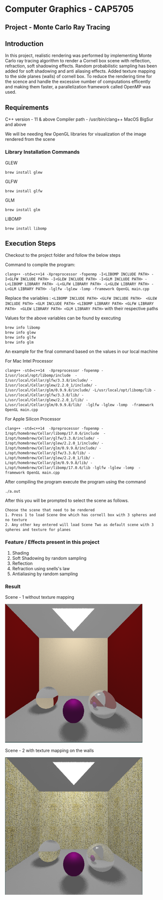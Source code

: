 # Computer Graphics - CAP5705
## Project - Monte Carlo Ray Tracing

## Introduction 

In this project, realistic rendering was performed by implementing Monte Carlo ray tracing algorithm to render a Cornell box scene with reflection, refraction, soft shadowing effects. Random probabilistic sampling has been added for soft shadowing and anti aliasing effects. Added texture mapping to the side planes (walls) of cornell box. To reduce the rendering time for the scence and handle the excessive number of computations efficently and making them faster, a parallelization framework called OpenMP was used.

## Requirements

C++ version - 11 & above
Compiler path - /usr/bin/clang++
MacOS BigSur and above

We will be needing few OpenGL libraries for visualization of the image rendered from the scene

### Library Installation Commands

GLEW 
```
brew install glew
```
GLFW 
```
brew install glfw
```

GLM 
```
brew install glm
```

LIBOMP
```
brew install libomp
```

## Execution Steps

Checkout to the project folder and follow the below steps


Command to compile the program:

```
clang++ -std=c++14 -Xpreprocessor -fopenmp -I<LIBOMP INCLUDE PATH> -I<GLFW INCLUDE PATH> -I<GLEW INCLUDE PATH> -I<GLM INCLUDE PATH> -L<LIBOMP LIBRARY PATH> -L<GLFW LIBRARY PATH> -L<GLEW LIBRARY PATH> -L<GLM LIBRARY PATH> -lglfw -lglew -lomp -framework OpenGL main.cpp
```

Replace the variables : `<LIBOMP INCLUDE PATH> <GLFW INCLUDE PATH>  <GLEW INCLUDE PATH> <GLM INCLUDE PATH> <LIBOMP LIBRARY PATH> <GLFW LIBRARY PATH>  <GLEW LIBRARY PATH> <GLM LIBRARY PATH>` with their respective paths

Values for the above variables can be found by executing

```
brew info libomp
brew info glew
brew info glfw
brew info glm
```

An example for the final command based on the values in our local machine

For Mac Intel Processor
```
clang++ -std=c++14  -Xpreprocessor -fopenmp -I/usr/local/opt/libomp/include  -I/usr/local/Cellar/glfw/3.3.8/include/ -I/usr/local/Cellar/glew/2.2.0_1/include/ -I/usr/local/Cellar/glm/0.9.9.8/include/ -L/usr/local/opt/libomp/lib -L/usr/local/Cellar/glfw/3.3.8/lib/ -L/usr/local/Cellar/glew/2.2.0_1/lib/ -L/usr/local/Cellar/glm/0.9.9.8/lib/  -lglfw -lglew -lomp  -framework OpenGL main.cpp
```

For Apple Silicon Processor
```
clang++ -std=c++14  -Xpreprocessor -fopenmp -I/opt/homebrew/Cellar/libomp/17.0.6/include  -I/opt/homebrew/Cellar/glfw/3.3.8/include/ -I/opt/homebrew/Cellar/glew/2.2.0_1/include/ -I/opt/homebrew/Cellar/glm/0.9.9.8/include/ -L/opt/homebrew/Cellar/glfw/3.3.8/lib/ -L/opt/homebrew/Cellar/glew/2.2.0_1/lib/ -L/opt/homebrew/Cellar/glm/0.9.9.8/lib/ -L/opt/homebrew/Cellar/libomp/17.0.6/lib -lglfw -lglew -lomp  -framework OpenGL main.cpp
```

After compiling the program execute the program using the command

```
./a.out
```

After this you will be prompted to select the scene as follows.
```
Choose the scene that need to be rendered
1. Press 1 to load Scene One which has cornell box with 3 spheres and no texture
2. Any other key entered will load Scene Two as default scene with 3 spheres and texture for planes
```

### Feature / Effects present in this project

1. Shading
2. Soft Shadowing by random sampling
3. Reflection
4. Refraction using snells's law
5. Antialiasing by random sampling

### Result

Scene - 1 without texture mapping

<img src="./results/Scene1_With_Sampling.png?raw=true" alt="result" width="450">


Scene - 2 with texture mapping on the walls

<img src="./results/Scene2_With_Sampling.png?raw=true" alt="result" width="450">
